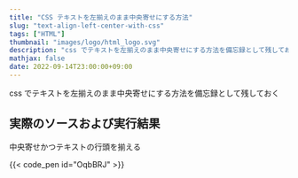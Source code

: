 ```yaml
---
title: "CSS テキストを左揃えのまま中央寄せにする方法"
slug: "text-align-left-center-with-css"
tags: ["HTML"]
thumbnail: "images/logo/html_logo.svg"
description: "css でテキストを左揃えのまま中央寄せにする方法を備忘録として残しておく"
mathjax: false
date: 2022-09-14T23:00:00+09:00
---
```


css でテキストを左揃えのまま中央寄せにする方法を備忘録として残しておく

## 実際のソースおよび実行結果

中央寄せかつテキストの行頭を揃える

{{< code_pen id="OqbBRJ" >}}
